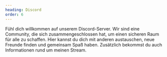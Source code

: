```yaml
---
heading: Discord
order: 6
---
```

Fühl dich willkommen auf unserem Discord-Server. Wir sind eine Community, die sich zusammengeschlossen hat, um einen sicheren Raum für alle zu schaffen. Hier kannst du dich mit anderen austauschen, neue Freunde finden und gemeinsam Spaß haben.
Zusätzlich bekommst du auch Informationen rund um meinen Stream.